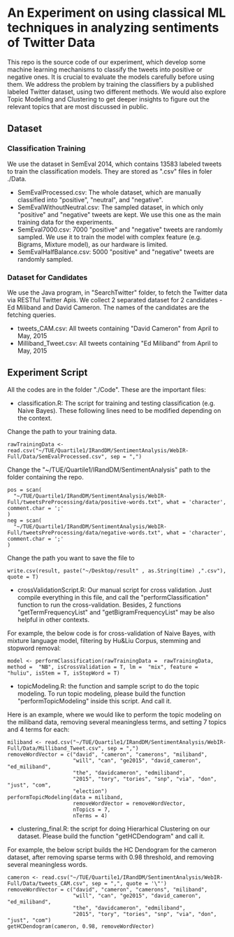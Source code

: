 # An Experiment on using classical ML techniques in analyzing sentiments of Twitter Data

This repo is the source code of our experiment, which develop some machine learning mechanisms to classify the tweets into positive or negative ones. It is crucial to evaluate the models carefully before using them. We address the problem by training the classifiers by a published labeled Twitter dataset, using two different methods.
We would also explore Topic Modelling and Clustering to get deeper insights to figure out the relevant topics that are most discussed in public.

## Dataset
### Classification Training
We use the dataset in SemEval 2014, which contains 13583 labeled tweets to train the classification models. They are stored as ".csv" files in foler ./Data.

* SemEvalProcessed.csv: The whole dataset, which are manually classified into "positive", "neutral", and "negative".
* SemEvalWithoutNeutral.csv: The sampled dataset, in which only "positive" and "negative" tweets are kept. We use this one as the main training data for the experiments.
* SemEval7000.csv: 7000 "positive" and "negative" tweets are randomly sampled. We use it to train the model with complex feature (e.g. Bigrams, Mixture model), as our hardware is limited.
* SemEvalHalfBalance.csv: 5000 "positive" and "negative" tweets are randomly sampled.

### Dataset for Candidates
We use the Java program, in "SearchTwitter" folder, to fetch the Twitter data via RESTful Twitter Apis. We collect 2 separated dataset for 2 candidates - Ed Miliband and David Cameron. The names of the candidates are the fetching queries.

* tweets_CAM.csv: All tweets containing "David Cameron" from April to May, 2015 
* Milliband_Tweet.csv: All tweets containing "Ed Miliband" from April to May, 2015 
## Experiment Script
All the codes are in the folder "./Code". These are the important files:

* classification.R: The script for training and testing classification (e.g. Naive Bayes). These following lines need to be modified depending on the context.

Change the path to your training data.
```
rawTrainingData <- read.csv("~/TUE/Quartile1/IRandDM/SentimentAnalysis/WebIR-Full/Data/SemEvalProcessed.csv", sep = ",")
```

Change the "~/TUE/Quartile1/IRandDM/SentimentAnalysis" path to the folder containing the repo.
```
pos = scan(
  "~/TUE/Quartile1/IRandDM/SentimentAnalysis/WebIR-Full/tweetsPreProcessing/data/positive-words.txt", what = 'character', comment.char = ';'
)
neg = scan(
  "~/TUE/Quartile1/IRandDM/SentimentAnalysis/WebIR-Full/tweetsPreProcessing/data/negative-words.txt", what = 'character', comment.char = ';'
)
```

Change the path you want to save the file to
```
write.csv(result, paste("~/Desktop/result" , as.String(time) ,".csv"), quote = T)
```

* crossValidationScript.R: Our manual script for cross validation. Just compile everything in this file, and call the "performClassification" function to run the cross-validation. Besides, 2 functions "getTermFrequencyList" and "getBigramFrequencyList" may be also helpful in other contexts.

For example, the below code is for cross-validation of Naive Bayes, with mixture language model, filtering by Hu&Liu Corpus, stemming and stopword removal:
```
model <- performClassification(rawTrainingData =  rawTrainingData, method =  "NB", isCrossValidation = T, lm =  "mix", feature =  "huliu", isStem = T, isStopWord = T)
```

* topicModeling.R: the function and sample script to do the topic modeling. To run topic modeling, please build the function "performTopicModeling" inside this script. And call it.

Here is an example, where we would like to perform the topic modeling on the miliband data, removing several meaningless terms, and setting 7 topics and 4 terms for each:

```
miliband <- read.csv("~/TUE/Quartile1/IRandDM/SentimentAnalysis/WebIR-Full/Data/Milliband_Tweet.csv", sep = ",")
removeWordVector = c("david", "cameron", "camerons", "miliband", 
                     "will", "can", "ge2015", "david_cameron", "ed_miliband",
                     "the", "davidcameron", "edmiliband",
                     "2015", "tory", "tories", "snp", "via", "don", "just", "com",
                     "election")
performTopicModeling(data = miliband, 
                     removeWordVector = removeWordVector,
                     nTopics = 7,
                     nTerms = 4)

```

* clustering_final.R: the script for doing Hierarhical Clustering on our dataset. Please build the function "getHCDendogram" and call it.

For example, the below script builds the HC Dendogram for the cameron dataset, after removing sparse terms with 0.98 threshold, and removing several meaningless words.

```
cameron <- read.csv("~/TUE/Quartile1/IRandDM/SentimentAnalysis/WebIR-Full/Data/tweets_CAM.csv", sep = ",", quote = '\"')
removeWordVector = c("david", "cameron", "camerons", "miliband", 
                     "will", "can", "ge2015", "david_cameron", "ed_miliband",
                     "the", "davidcameron", "edmiliband",
                     "2015", "tory", "tories", "snp", "via", "don", "just", "com")
getHCDendogram(cameron, 0.98, removeWordVector)
```


